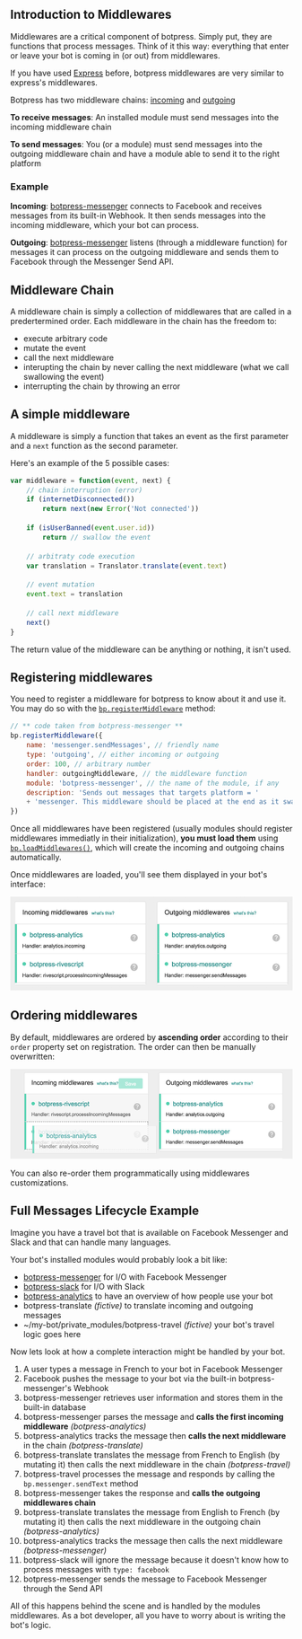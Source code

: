 ## Introduction to Middlewares

Middlewares are a critical component of botpress. Simply put, they are functions that process messages. Think of it this way: everything that enter or leave your bot is coming in (or out) from middlewares.

If you have used [Express](http://expressjs.com/) before, botpress middlewares are very similar to express's middlewares.

Botpress has two middleware chains: [incoming](middlewares.md#sendincomingmiddlewareevent---void) and [outgoing](middlewares.md#sendoutgoingmiddlewareevent---void)

**To receive messages**: An installed module must send messages into the incoming middleware chain

**To send messages**: You (or a module) must send messages into the outgoing middleware chain and have a module able to send it to the right platform

### Example

**Incoming**: [botpress-messenger](https://github.com/botpress/botpress-messenger) connects to Facebook and receives messages from its built-in Webhook. It then sends messages into the incoming middleware, which your bot can process.

**Outgoing**: [botpress-messenger](https://github.com/botpress/botpress-messenger) listens (through a middleware function) for messages it can process on the outgoing middleware and sends them to Facebook through the Messenger Send API.

## Middleware Chain

A middleware chain is simply a collection of middlewares that are called in a predertermined order. Each middleware in the chain has the freedom to:
- execute arbitrary code
- mutate the event
- call the next middleware
- interupting the chain by never calling the next middleware (what we call swallowing the event)
- interrupting the chain by throwing an error

## A simple middleware

A middleware is simply a function that takes an event as the first parameter and a `next` function as the second parameter.

Here's an example of the 5 possible cases:

```js
var middleware = function(event, next) {
    // chain interruption (error)
    if (internetDisconnected()) 
        return next(new Error('Not connected'))
    
    if (isUserBanned(event.user.id))
        return // swallow the event

    // arbitraty code execution
    var translation = Translator.translate(event.text)

    // event mutation
    event.text = translation
    
    // call next middleware
    next()
}
```

The return value of the middleware can be anything or nothing, it isn't used.

## Registering middlewares

You need to register a middleware for botpress to know about it and use it. You may do so with the [`bp.registerMiddleware`](core-reference.md) method:

```js
// ** code taken from botpress-messenger **
bp.registerMiddleware({
    name: 'messenger.sendMessages', // friendly name
    type: 'outgoing', // either incoming or outgoing
    order: 100, // arbitrary number
    handler: outgoingMiddleware, // the middleware function
    module: 'botpress-messenger', // the name of the module, if any
    description: 'Sends out messages that targets platform = '
    + 'messenger. This middleware should be placed at the end as it swallows events once sent.'
})
```

Once all middlewares have been registered (usually modules should register middlewares immediatly in their initialization), **you must load them** using [`bp.loadMiddlewares()`](core-reference.md), which will create the incoming and outgoing chains automatically.

Once middlewares are loaded, you'll see them displayed in your bot's interface:

![](/assets/screenshot-middlewares.png)

## Ordering middlewares

By default, middlewares are ordered by **ascending order** according to their `order` property set on registration. The order can then be manually overwritten:

![](/assets/screenshot-middlewares-order.png)

You can also re-order them programmatically using middlewares customizations.

## Full Messages Lifecycle Example

Imagine you have a travel bot that is available on Facebook Messenger and Slack and that can handle many languages.

Your bot's installed modules would probably look a bit like:
- [botpress-messenger](https://github.com/botpress/botpress-messenger) for I/O with Facebook Messenger
- [botpress-slack](https://github.com/botpress/botpress-slack) for I/O with Slack
- [botpress-analytics](https://github.com/botpress/botpress-analytics) to have an overview of how people use your bot
- botpress-translate _(fictive)_ to translate incoming and outgoing messages
- ~/my-bot/private\_modules/botpress-travel _(fictive)_ your bot's travel logic goes here

Now lets look at how a complete interaction might be handled by your bot.

1. A user types a message in French to your bot in Facebook Messenger
2. Facebook pushes the message to your bot via the built-in botpress-messenger's Webhook
3. botpress-messenger retrieves user information and stores them in the built-in database
4. botpress-messenger parses the message and **calls the first incoming middleware** _(botpress-analytics)_
5. botpress-analytics tracks the message then **calls the next middleware** in the chain _(botpress-translate)_
6. botpress-translate translates the message from French to English (by mutating it) then calls the next middleware in the chain _(botpress-travel)_
7. botpress-travel processes the message and responds by calling the `bp.messenger.sendText` method
8. botpress-messenger takes the response and **calls the outgoing middlewares chain**
9. botpress-translate translates the message from English to French (by mutating it) then calls the next middleware in the outgoing chain _(botpress-analytics)_
10. botpress-analytics tracks the message then calls the next middleware _(botpress-messenger)_
11. botpress-slack will ignore the message because it doesn't know how to process messages with `type: facebook`
12. botpress-messenger sends the message to Facebook Messenger through the Send API

All of this happens behind the scene and is handled by the modules middlewares. As a bot developer, all you have to worry about is writing the bot's logic.
